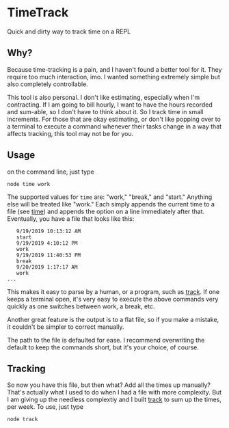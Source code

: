 # TimeTrack
Quick and dirty way to track time on a REPL

## Why?
Because time-tracking is a pain, and I haven't found a better 
tool for it. They require too much interaction, imo.  I 
wanted something extremely simple but also completely 
controllable.  

This tool is also personal.  I don't like estimating, 
especially when I'm contracting.  If I am going to bill 
hourly, I want to have the hours recorded and sum-able, so I
don't have to think about it.  So I track time in small 
increments.  For those that are okay estimating, or don't like
popping over to a terminal to execute a command whenever their
tasks change in a way that affects tracking, this tool may not 
be for you.  

## Usage
on the command line, just type

`node time work`

The supported values for `time` are: "work," "break," and 
"start."  Anything else will be treated like "work."  Each 
simply appends the current time to a file (see [time](/time.js))
and appends the option on a line immediately after that.  
Eventually, you have a file that looks like this:
```
   9/19/2019 10:13:12 AM
   start
   9/19/2019 4:10:12 PM
   work
   9/19/2019 11:40:53 PM
   break
   9/20/2019 1:17:17 AM
   work
...
``` 
This makes it easy to parse by a human, or a program, such as
[track](track.js).  If one keeps a terminal open, it's very easy
to execute the above commands very quickly as one switches 
between work, a break, etc.  

Another great feature is the output is to a flat file, so if you
make a mistake, it couldn't be simpler to correct manually.

The path to the file is defaulted for ease.  I recommend 
overwriting the default to keep the commands short, but it's 
your choice, of course.

## Tracking
So now you have this file, but then what?  Add all the times up
manually?  That's actually what I used to do when I had a file 
with more complexity.  But I am giving up the needless complextiy 
and I built [track](track.js) to sum up the times, per week.  To 
use, just type

`node track`
